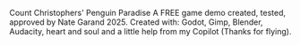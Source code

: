 Count Christophers' Penguin Paradise 
A FREE game demo created, tested, approved by Nate Garand 2025.
Created with: Godot, Gimp, Blender, Audacity, heart and soul and 
a little help from my Copilot (Thanks for flying).
